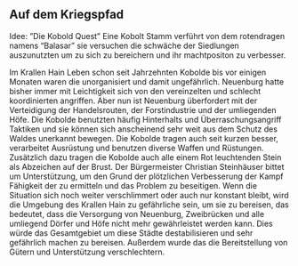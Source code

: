 ## Auf dem Kriegspfad

Idee: ”Die Kobold Quest” Eine Kobolt Stamm verführt von dem rotendragen namens “Balasar” sie versuchen die schwäche der Siedlungen auszunutzten um zu sich zu bereichern und ihr machtpositon zu verbesser.



Im Krallen Hain Leben schon seit Jahrzehnten Kobolde bis vor einigen Monaten waren die unorganisiert und damit ungefährlich. Neuenburg hatte bisher immer mit Leichtigkeit sich von den vereinzelten und schlecht koordinierten angriffen. Aber nun ist Neuenburg überfordert mit der Verteidigung der Handelsrouten, der Forstindustrie und der umliegenden Höfe. Die Kobolde benutzten häufig Hinterhalts und Überraschungsangriff Taktiken und sie können sich anscheinend sehr weit aus dem Schutz des Waldes unerkannt bewegen. Die Kobolde tragen auch seit kurzen besser, verarbeitet Ausrüstung und benutzen diverse Waffen und Rüstungen. Zusätzlich dazu tragen die Kobolde auch alle einem Rot leuchtenden Stein als Abzeichen auf der Brust. Der Bürgermeister Christian Steinhäuser bittet um Unterstützung, um den Grund der plötzlichen Verbesserung der Kampf Fähigkeit der zu ermitteln und das Problem zu beseitigen. Wenn die Situation sich noch weiter verschlimmert oder auch nur konstant bleibt, wird die Umgebung des Krallen Hain zu gefährliche sein, um sie zu bereisen, das bedeutet, dass die Versorgung von Neuenburg, Zweibrücken und alle umliegend Dörfer und Höfe nicht mehr gewährleistet werden kann. Dies würde das Gesamtgebiet um diese Städte destabilisieren und sehr gefährlich machen zu bereisen. Außerdem wurde das die Bereitstellung von Gütern und Unterstützung verschlechtern.